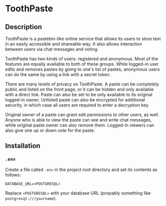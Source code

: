 # ToothPaste

## Description

ToothPaste is a pastebin-like online service that allows its users to store text in an easily accessible and shareable way. It also allows interaction between users via chat messages and voting.

ToothPaste has two kinds of users: registered and anonymous. Most of the features are equally available to both of these groups. While logged-in user edits and removes pastes by going to one's list of pastes, anonymous users can do the same by using a link with a secret token.

There are many levels of privacy on ToothPaste. A paste can be completely public and listed on the front page, or it can be hidden and only available with a direct link. Paste can also be set to be only available to its original logged-in owner. Unlisted paste can also be encrypted for additional security, in which case all users are required to enter a decryption key.

Original owner of a paste can grant edit permissions to other users, as well. Anyone who is able to view the paste can see and write chat messages, while original paste owner can also remove them. Logged-in viewers can also give one up or down vote for the paste.

## Installation

### `.env`

Create a file called `.env` in the project root directory and set its contents as follows:

```
DATABASE_URL=<POSTGRESQL>
```

Replace `<POSTGRESQL>` with your database URL (propably something like `postgresql:///yourname`).

